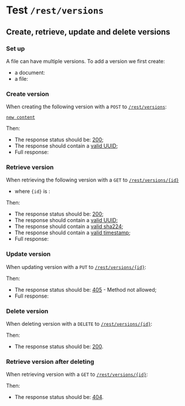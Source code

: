 # Test `/rest/versions`

## Create, retrieve, update and delete versions

### Set up

[ ](- "#docId=createDocument()")
[ ](- "#fileId=createFile(#docId)")

A file can have multiple versions.
To add a version we first create:
 
 - a document: [ ](- "c:echo=#docId")
 - a file: [ ](- "c:echo=#fileId")

### Create version
When creating the following version with a `POST` to [`/rest/versions`](- "#createEndpoint"):

[```new content```](- "#newContent")

[ ](- "#createResult=create(#createEndpoint, #newContent, #fileId)")

Then:

 - The response status should be: [200](- "?=#createResult.status");
 - The response should contain a [valid UUID](- "?=#createResult.validUuid");
 - Full response:
 
[ ](- "ext:embed=#createResult.body")

### Retrieve version
When retrieving the following version with a `GET` to [`/rest/versions/{id}`](- "#getEndpoint") 

 - where `{id}` is [ ](- "c:echo=#createResult.id"):

[ ](- "#retrieveResult=retrieve(#getEndpoint, #createResult.id)")

Then:

 - The response status should be: [200](- "?=#retrieveResult.status");
 - The response should contain a [valid UUID](- "?=#retrieveResult.validUuid");
 - The response should contain a [valid sha224](- "?=#retrieveResult.validSha");
 - The response should contain a [valid timestamp](- "?=#retrieveResult.validTimestamp");
 - Full response:

[ ](- "ext:embed=#retrieveResult.body")

### Update version
When updating version [ ](- "c:echo=#createResult.id") with a `PUT` to [`/rest/versions/{id}`](- "#updateEndpoint"):

[ ](- "#updateResult=update(#createEndpoint, #newContent, #createResult.id)")

Then:

 - The response status should be: [405](- "?=#updateResult.status") - Method not allowed;
 - Full response:

[ ](- "ext:embed=#updateResult.body")

### Delete version
When deleting version [ ](- "c:echo=#createResult.id") with a `DELETE` to [`/rest/versions/{id}`](- "#deleteEndpoint"):

[ ](- "#deleteResult=delete(#deleteEndpoint, #createResult.id)")

Then:

 - The response status should be: [200](- "?=#deleteResult.status").

### Retrieve version after deleting
When retrieving version [ ](- "c:echo=#createResult.id") with a `GET` to [`/rest/versions/{id}`](- "#getEndpoint"):

[ ](- "#retrieveAfterDeleteResult=getAfterDelete(#getEndpoint, #createResult.id)")

Then:

 - The response status should be: [404](- "?=#retrieveAfterDeleteResult.status").

